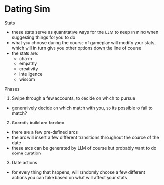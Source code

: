 # Dating Sim

Stats
- these stats serve as quantitative ways for the LLM to keep in mind when suggesting things for you to do
- what you choose during the course of gameplay will modify your stats, which will in turn give you other options down the line of course
- the stats are:
  - charm
  - empathy
  - creativity
  - intelligence
  - wisdom

Phases
1. Swipe through a few accounts, to decide on which to pursue 
  - generatively decide on which match with you, so its possible to fail to match?
2. Secretly build arc for date
  - there are a few pre-defined arcs
  - the arc will insert a few different transitions throughout the cource of the date
  - these arcs can be generated by LLM of course but probably want to do some curation
3. Date actions
  - for every thing that happens, will randomly choose a few different actions you can take based on what will affect your stats

